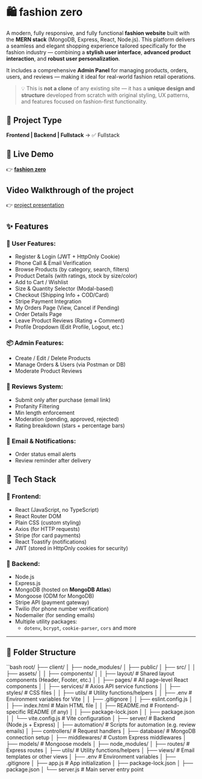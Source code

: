 # 🛍️ fashion zero

A modern, fully responsive, and fully functional **fashion website** built with the **MERN stack** (MongoDB, Express, React, Node.js). This platform delivers a seamless and elegant shopping experience tailored specifically for the fashion industry — combining a **stylish user interface**, **advanced product interaction**, and **robust user personalization**.

It includes a comprehensive **Admin Panel** for managing products, orders, users, and reviews — making it ideal for real-world fashion retail operations.

> 💡 This is **not a clone** of any existing site — it has a **unique design and structure** developed from scratch with original styling, UX patterns, and features focused on fashion-first functionality.

## 📁 Project Type

**Frontend | Backend | Fullstack** → ✅ Fullstack

## 🚀 Live Demo

👉 [**fashion zero**](https://fashion-zero-client.onrender.com/)

## Video Walkthrough of the project
 👉 <a href="https://youtu.be/2N29GB4qw90?si=gL1B43rYzqPPwf_1">project presentation</a>

 ## ✨ Features

### 👤 User Features:
- Register & Login (JWT + HttpOnly Cookie)
- Phone Call & Email Verification
- Browse Products (by category, search, filters)
- Product Details (with ratings, stock by size/color)
- Add to Cart / Wishlist
- Size & Quantity Selector (Modal-based)
- Checkout (Shipping Info + COD/Card)
- Stripe Payment Integration
- My Orders Page (View, Cancel if Pending)
- Order Details Page
- Leave Product Reviews (Rating + Comment)
- Profile Dropdown (Edit Profile, Logout, etc.)

### 📦 Admin Features:
- Create / Edit / Delete Products
- Manage Orders & Users (via Postman or DB)
- Moderate Product Reviews

### 💬 Reviews System:
- Submit only after purchase (email link)
- Profanity Filtering
- Min length enforcement
- Moderation (pending, approved, rejected)
- Rating breakdown (stars + percentage bars)

### 📧 Email & Notifications:
- Order status email alerts
- Review reminder after delivery

## 🧰 Tech Stack

### 🔹 Frontend:
- React (JavaScript, no TypeScript)
- React Router DOM
- Plain CSS (custom styling)
- Axios (for HTTP requests)
- Stripe (for card payments)
- React Toastify (notifications)
- JWT (stored in HttpOnly cookies for security)

### 🔹 Backend:
- Node.js
- Express.js
- MongoDB (hosted on **MongoDB Atlas**)
- Mongoose (ODM for MongoDB)
- Stripe API (payment gateway)
- Twilio (for phone number verification)
- Nodemailer (for sending emails)
- Multiple utility packages:
  - `dotenv`, `bcrypt`, `cookie-parser`, `cors` and more

---

## 📁 Folder Structure

``bash
root/
├── client/
│ ├── node_modules/
│ ├── public/
│ ├── src/
│ │ ├── assets/
│ │ ├── components/
│ │ ├── layout/ # Shared layout components (Header, Footer, etc.)
│ │ ├── pages/ # All page-level React components
│ │ ├── services/ # Axios API service functions
│ │ ├── styles/ # CSS files
│ │ ├── utils/ # Utility functions/helpers
│ │ ├── .env # Environment variables for Vite
│ │ ├── .gitignore
│ │ ├── eslint.config.js
│ │ ├── index.html # Main HTML file
│ │ ├── README.md # Frontend-specific README (if any)
│ │ ├── package-lock.json
│ │ ├── package.json
│ │ └── vite.config.js # Vite configuration
│
├── server/ # Backend (Node.js + Express)
│ ├── automation/ # Scripts for automation (e.g. review emails)
│ ├── controllers/ # Request handlers
│ ├── database/ # MongoDB connection setup
│ ├── middlewares/ # Custom Express middlewares
│ ├── models/ # Mongoose models
│ ├── node_modules/
│ ├── routes/ # Express routes
│ ├── utils/ # Utility functions/helpers
│ ├── views/ # Email templates or other views
│ ├── .env # Environment variables
│ ├── .gitignore
│ ├── app.js # App initialization
│ ├── package-lock.json
│ ├── package.json
│ └── server.js # Main server entry point


